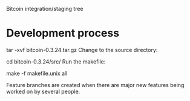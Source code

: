 Bitcoin integration/staging tree

Development process
===================

tar -xvf bitcoin-0.3.24.tar.gz
Change to the source directory:

cd bitcoin-0.3.24/src/
Run the makefile:

make -f makefile.unix all


Feature branches are created when there are major new features being worked on by several people.
